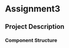 # Assignment3

## Project Description
<!-- you can include known bugs, design decisions, external references used... -->

### Component Structure
